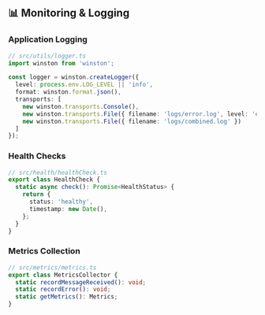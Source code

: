 ## 📊 Monitoring & Logging

### Application Logging
```typescript
// src/utils/logger.ts
import winston from 'winston';

const logger = winston.createLogger({
  level: process.env.LOG_LEVEL || 'info',
  format: winston.format.json(),
  transports: [
    new winston.transports.Console(),
    new winston.transports.File({ filename: 'logs/error.log', level: 'error' }),
    new winston.transports.File({ filename: 'logs/combined.log' })
  ]
});
```

### Health Checks
```typescript
// src/health/healthCheck.ts
export class HealthCheck {
  static async check(): Promise<HealthStatus> {
    return {
      status: 'healthy',
      timestamp: new Date(),
    };
  }
}
```

### Metrics Collection
```typescript
// src/metrics/metrics.ts
export class MetricsCollector {
  static recordMessageReceived(): void;
  static recordError(): void;
  static getMetrics(): Metrics;
}
```
